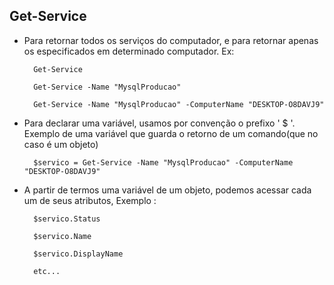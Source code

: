 Get-Service
------------

- Para retornar todos os serviços do computador, e para retornar apenas os especificados em determinado computador. Ex:


		Get-Service

		Get-Service -Name "MysqlProducao"

		Get-Service -Name "MysqlProducao" -ComputerName "DESKTOP-O8DAVJ9"


- Para declarar uma variável, usamos por convenção o prefixo ' $ '. Exemplo de uma variável que guarda o retorno de um comando(que no caso é um objeto)



		$servico = Get-Service -Name "MysqlProducao" -ComputerName "DESKTOP-O8DAVJ9"


- A partir de termos uma variável de um objeto, podemos acessar cada um de seus atributos, Exemplo :

		$servico.Status

		$servico.Name

		$servico.DisplayName

		etc...
